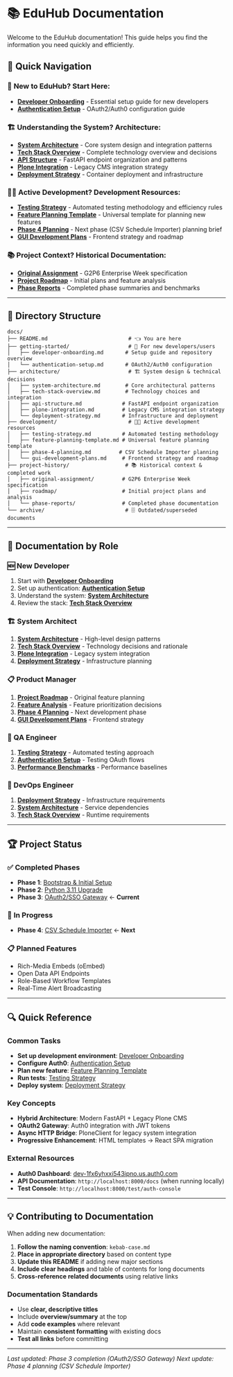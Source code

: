 # 📚 EduHub Documentation

Welcome to the EduHub documentation! This guide helps you find the information you need quickly and efficiently.

## 🧭 Quick Navigation

### 🚀 **New to EduHub?** Start Here:
- **[Developer Onboarding](getting-started/developer-onboarding.md)** - Essential setup guide for new developers
- **[Authentication Setup](getting-started/authentication-setup.md)** - OAuth2/Auth0 configuration guide

### 🏗️ **Understanding the System?** Architecture:
- **[System Architecture](architecture/system-architecture.md)** - Core system design and integration patterns
- **[Tech Stack Overview](architecture/tech-stack-overview.md)** - Complete technology overview and decisions
- **[API Structure](architecture/api-structure.md)** - FastAPI endpoint organization and patterns
- **[Plone Integration](architecture/plone-integration.md)** - Legacy CMS integration strategy
- **[Deployment Strategy](architecture/deployment-strategy.md)** - Container deployment and infrastructure

### 👨‍💻 **Active Development?** Development Resources:
- **[Testing Strategy](development/testing-strategy.md)** - Automated testing methodology and efficiency rules
- **[Feature Planning Template](development/feature-planning-template.md)** - Universal template for planning new features
- **[Phase 4 Planning](development/phase-4-planning.md)** - Next phase (CSV Schedule Importer) planning brief
- **[GUI Development Plans](development/gui-development-plans.md)** - Frontend strategy and roadmap

### 📚 **Project Context?** Historical Documentation:
- **[Original Assignment](project-history/original-assignment/)** - G2P6 Enterprise Week specification
- **[Project Roadmap](project-history/roadmap/)** - Initial plans and feature analysis
- **[Phase Reports](project-history/phase-reports/)** - Completed phase summaries and benchmarks

---

## 📁 Directory Structure

```
docs/
├── README.md                          # 👈 You are here
├── getting-started/                   # 🚀 For new developers/users
│   ├── developer-onboarding.md       # Setup guide and repository overview
│   └── authentication-setup.md       # OAuth2/Auth0 configuration
├── architecture/                      # 🏗️ System design & technical decisions
│   ├── system-architecture.md        # Core architectural patterns
│   ├── tech-stack-overview.md        # Technology choices and integration
│   ├── api-structure.md             # FastAPI endpoint organization
│   ├── plone-integration.md         # Legacy CMS integration strategy
│   └── deployment-strategy.md       # Infrastructure and deployment
├── development/                       # 👨‍💻 Active development resources
│   ├── testing-strategy.md          # Automated testing methodology
│   ├── feature-planning-template.md # Universal feature planning template
│   ├── phase-4-planning.md         # CSV Schedule Importer planning
│   └── gui-development-plans.md     # Frontend strategy and roadmap
├── project-history/                  # 📚 Historical context & completed work
│   ├── original-assignment/         # G2P6 Enterprise Week specification
│   ├── roadmap/                     # Initial project plans and analysis
│   └── phase-reports/               # Completed phase documentation
└── archive/                          # 🗄️ Outdated/superseded documents
```

---

## 🎯 Documentation by Role

### **🆕 New Developer**
1. Start with **[Developer Onboarding](getting-started/developer-onboarding.md)**
2. Set up authentication: **[Authentication Setup](getting-started/authentication-setup.md)**
3. Understand the system: **[System Architecture](architecture/system-architecture.md)**
4. Review the stack: **[Tech Stack Overview](architecture/tech-stack-overview.md)**

### **🏗️ System Architect**
1. **[System Architecture](architecture/system-architecture.md)** - High-level design patterns
2. **[Tech Stack Overview](architecture/tech-stack-overview.md)** - Technology decisions and rationale
3. **[Plone Integration](architecture/plone-integration.md)** - Legacy system integration
4. **[Deployment Strategy](architecture/deployment-strategy.md)** - Infrastructure planning

### **📋 Product Manager**
1. **[Project Roadmap](project-history/roadmap/initial-5day-plan.md)** - Original feature planning
2. **[Feature Analysis](project-history/roadmap/feature-analysis.md)** - Feature prioritization decisions
3. **[Phase 4 Planning](development/phase-4-planning.md)** - Next development phase
4. **[GUI Development Plans](development/gui-development-plans.md)** - Frontend strategy

### **🧪 QA Engineer**
1. **[Testing Strategy](development/testing-strategy.md)** - Automated testing approach
2. **[Authentication Setup](getting-started/authentication-setup.md)** - Testing OAuth flows
3. **[Performance Benchmarks](project-history/phase-reports/performance-benchmarks.md)** - Performance baselines

### **🚀 DevOps Engineer**
1. **[Deployment Strategy](architecture/deployment-strategy.md)** - Infrastructure requirements
2. **[System Architecture](architecture/system-architecture.md)** - Service dependencies
3. **[Tech Stack Overview](architecture/tech-stack-overview.md)** - Runtime requirements

---

## 🏆 Project Status

### ✅ **Completed Phases**
- **Phase 1**: [Bootstrap & Initial Setup](project-history/phase-reports/phase-1-bootstrap-report.md)
- **Phase 2**: [Python 3.11 Upgrade](project-history/phase-reports/phase-2-python311-report.md)
- **Phase 3**: [OAuth2/SSO Gateway](getting-started/authentication-setup.md) ← **Current**

### 🔄 **In Progress**
- **Phase 4**: [CSV Schedule Importer](development/phase-4-planning.md) ← **Next**

### 📋 **Planned Features**
- Rich-Media Embeds (oEmbed)
- Open Data API Endpoints
- Role-Based Workflow Templates
- Real-Time Alert Broadcasting

---

## 🔍 Quick Reference

### **Common Tasks**
- **Set up development environment**: [Developer Onboarding](getting-started/developer-onboarding.md)
- **Configure Auth0**: [Authentication Setup](getting-started/authentication-setup.md)
- **Plan new feature**: [Feature Planning Template](development/feature-planning-template.md)
- **Run tests**: [Testing Strategy](development/testing-strategy.md)
- **Deploy system**: [Deployment Strategy](architecture/deployment-strategy.md)

### **Key Concepts**
- **Hybrid Architecture**: Modern FastAPI + Legacy Plone CMS
- **OAuth2 Gateway**: Auth0 integration with JWT tokens
- **Async HTTP Bridge**: PloneClient for legacy system integration
- **Progressive Enhancement**: HTML templates → React SPA migration

### **External Resources**
- **Auth0 Dashboard**: [dev-1fx6yhxxi543ipno.us.auth0.com](https://manage.auth0.com/dashboard/us/dev-1fx6yhxxi543ipno)
- **API Documentation**: `http://localhost:8000/docs` (when running locally)
- **Test Console**: `http://localhost:8000/test/auth-console`

---

## 💡 Contributing to Documentation

When adding new documentation:

1. **Follow the naming convention**: `kebab-case.md`
2. **Place in appropriate directory** based on content type
3. **Update this README** if adding new major sections
4. **Include clear headings** and table of contents for long documents
5. **Cross-reference related documents** using relative links

### **Documentation Standards**
- Use **clear, descriptive titles**
- Include **overview/summary** at the top
- Add **code examples** where relevant
- Maintain **consistent formatting** with existing docs
- **Test all links** before committing

---

*Last updated: Phase 3 completion (OAuth2/SSO Gateway)*
*Next update: Phase 4 planning (CSV Schedule Importer)*
